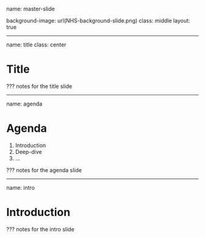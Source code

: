 name: master-slide

background-image: url(NHS-background-slide.png)
class: middle
layout: true

---
name: title
class: center

# Title

???
notes for the title slide

---
name: agenda

# Agenda

1. Introduction
2. Deep-dive
3. ...

???
notes for the agenda slide

---
name: intro

# Introduction

???
notes for the intro slide
